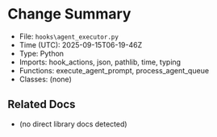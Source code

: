 # Change Summary
- File: `hooks\agent_executor.py`
- Time (UTC): 2025-09-15T06-19-46Z
- Type: Python
- Imports: hook_actions, json, pathlib, time, typing
- Functions: execute_agent_prompt, process_agent_queue
- Classes: (none)

## Related Docs
- (no direct library docs detected)
